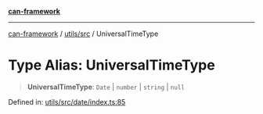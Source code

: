 [**can-framework**](../../../README.md)

***

[can-framework](../../../modules.md) / [utils/src](../README.md) / UniversalTimeType

# Type Alias: UniversalTimeType

> **UniversalTimeType**: `Date` \| `number` \| `string` \| `null`

Defined in: [utils/src/date/index.ts:85](https://github.com/acanowl/acanowl-framework/blob/7ba94079de1593f6a108902ca9202f39af1164e0/packages/utils/src/date/index.ts#L85)
